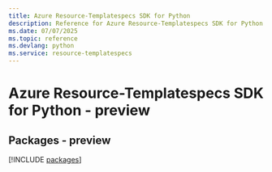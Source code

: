 ```yaml
---
title: Azure Resource-Templatespecs SDK for Python
description: Reference for Azure Resource-Templatespecs SDK for Python
ms.date: 07/07/2025
ms.topic: reference
ms.devlang: python
ms.service: resource-templatespecs
---
```

# Azure Resource-Templatespecs SDK for Python - preview
## Packages - preview
[!INCLUDE [packages](resource-templatespecs-index.md)]